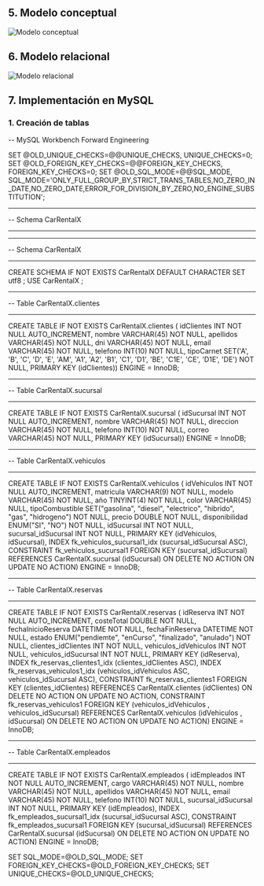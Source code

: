 ## 5. Modelo conceptual

![Modelo conceptual](./capturas/modelo.conceptual.png)

## 6. Modelo relacional

![Modelo relacional](./capturas/modelo.relacional.png)

## 7. Implementación en MySQL

### 1. Creación de tablas

-- MySQL Workbench Forward Engineering

SET @OLD_UNIQUE_CHECKS=@@UNIQUE_CHECKS, UNIQUE_CHECKS=0;
SET @OLD_FOREIGN_KEY_CHECKS=@@FOREIGN_KEY_CHECKS, FOREIGN_KEY_CHECKS=0;
SET @OLD_SQL_MODE=@@SQL_MODE, SQL_MODE='ONLY_FULL_GROUP_BY,STRICT_TRANS_TABLES,NO_ZERO_IN_DATE,NO_ZERO_DATE,ERROR_FOR_DIVISION_BY_ZERO,NO_ENGINE_SUBSTITUTION';

-- -----------------------------------------------------
-- Schema CarRentalX
-- -----------------------------------------------------

-- -----------------------------------------------------
-- Schema CarRentalX
-- -----------------------------------------------------
CREATE SCHEMA IF NOT EXISTS CarRentalX DEFAULT CHARACTER SET utf8 ;
USE CarRentalX ;

-- -----------------------------------------------------
-- Table CarRentalX.clientes
-- -----------------------------------------------------
CREATE TABLE IF NOT EXISTS CarRentalX.clientes (
  idClientes INT NOT NULL AUTO_INCREMENT,
  nombre VARCHAR(45) NOT NULL,
  apellidos VARCHAR(45) NOT NULL,
  dni VARCHAR(45) NOT NULL,
  email VARCHAR(45) NOT NULL,
  telefono INT(10) NOT NULL,
  tipoCarnet SET('A', 'B', 'C', 'D', 'E', 'AM', 'A1', 'A2', 'B1', 'C1', 'D1', 'BE', 'C1E', 'CE', 'D1E', 'DE') NOT NULL,
  PRIMARY KEY (idClientes))
ENGINE = InnoDB;


-- -----------------------------------------------------
-- Table CarRentalX.sucursal
-- -----------------------------------------------------
CREATE TABLE IF NOT EXISTS CarRentalX.sucursal (
  idSucursal INT NOT NULL AUTO_INCREMENT,
  nombre VARCHAR(45) NOT NULL,
  direccion VARCHAR(45) NOT NULL,
  telefono INT(10) NOT NULL,
  correo VARCHAR(45) NOT NULL,
  PRIMARY KEY (idSucursal))
ENGINE = InnoDB;


-- -----------------------------------------------------
-- Table CarRentalX.vehiculos
-- -----------------------------------------------------
CREATE TABLE IF NOT EXISTS CarRentalX.vehiculos (
  idVehiculos INT NOT NULL AUTO_INCREMENT,
  matricula VARCHAR(9) NOT NULL,
  modelo VARCHAR(45) NOT NULL,
  año TINYINT(4) NOT NULL,
  color VARCHAR(45) NULL,
  tipoCombustible SET("gasolina", "diesel", "electrico", "hibrido", "gas", "hidrogeno") NOT NULL,
  precio DOUBLE NOT NULL,
  disponibilidad ENUM("SI", "NO") NOT NULL,
  idSucursal INT NOT NULL,
  sucursal_idSucursal INT NOT NULL,
  PRIMARY KEY (idVehiculos, idSucursal),
  INDEX fk_vehiculos_sucursal1_idx (sucursal_idSucursal ASC),
  CONSTRAINT fk_vehiculos_sucursal1
    FOREIGN KEY (sucursal_idSucursal)
    REFERENCES CarRentalX.sucursal (idSucursal)
    ON DELETE NO ACTION
    ON UPDATE NO ACTION)
ENGINE = InnoDB;


-- -----------------------------------------------------
-- Table CarRentalX.reservas
-- -----------------------------------------------------
CREATE TABLE IF NOT EXISTS CarRentalX.reservas (
  idReserva INT NOT NULL AUTO_INCREMENT,
  costeTotal DOUBLE NOT NULL,
  fechaInicioReserva DATETIME NOT NULL,
  fechaFinReserva DATETIME NOT NULL,
  estado ENUM("pendiemte", "enCurso", "finalizado", "anulado") NOT NULL,
  clientes_idClientes INT NOT NULL,
  vehiculos_idVehiculos INT NOT NULL,
  vehiculos_idSucursal INT NOT NULL,
  PRIMARY KEY (idReserva),
  INDEX fk_reservas_clientes1_idx (clientes_idClientes ASC),
  INDEX fk_reservas_vehiculos1_idx (vehiculos_idVehiculos ASC, vehiculos_idSucursal ASC),
  CONSTRAINT fk_reservas_clientes1
    FOREIGN KEY (clientes_idClientes)
    REFERENCES CarRentalX.clientes (idClientes)
    ON DELETE NO ACTION
    ON UPDATE NO ACTION,
  CONSTRAINT fk_reservas_vehiculos1
    FOREIGN KEY (vehiculos_idVehiculos , vehiculos_idSucursal)
    REFERENCES CarRentalX.vehiculos (idVehiculos , idSucursal)
    ON DELETE NO ACTION
    ON UPDATE NO ACTION)
ENGINE = InnoDB;

-- -----------------------------------------------------
-- Table CarRentalX.empleados
-- -----------------------------------------------------
CREATE TABLE IF NOT EXISTS CarRentalX.empleados (
  idEmpleados INT NOT NULL AUTO_INCREMENT,
  cargo VARCHAR(45) NOT NULL,
  nombre VARCHAR(45) NOT NULL,
  apellidos VARCHAR(45) NOT NULL,
  email VARCHAR(45) NOT NULL,
  telefono INT(10) NOT NULL,
  sucursal_idSucursal INT NOT NULL,
  PRIMARY KEY (idEmpleados),
  INDEX fk_empleados_sucursal1_idx (sucursal_idSucursal ASC),
  CONSTRAINT fk_empleados_sucursal1
    FOREIGN KEY (sucursal_idSucursal)
    REFERENCES CarRentalX.sucursal (idSucursal)
    ON DELETE NO ACTION
    ON UPDATE NO ACTION)
ENGINE = InnoDB;


SET SQL_MODE=@OLD_SQL_MODE;
SET FOREIGN_KEY_CHECKS=@OLD_FOREIGN_KEY_CHECKS;
SET UNIQUE_CHECKS=@OLD_UNIQUE_CHECKS;


